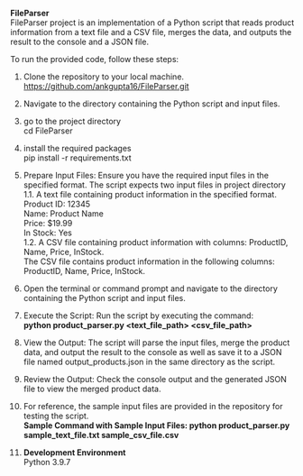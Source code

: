 **FileParser**  
FileParser project is an implementation of a Python script that reads product information from a text file and a CSV file, merges the data, and outputs the result to the console and a JSON file.

To run the provided code, follow these steps:
1. Clone the repository to your local machine.  
	https://github.com/ankgupta16/FileParser.git
2. Navigate to the directory containing the Python script and input files.
3. go to the project directory  
   cd FileParser
4. install the required packages  
   pip install -r requirements.txt
5. Prepare Input Files: Ensure you have the required input files in the specified format. The script expects two input files in project directory  
	1.1. A text file containing product information in the specified format.  
		Product ID: 12345  
		Name: Product Name  
		Price: $19.99  
		In Stock: Yes  
	1.2. A CSV file containing product information with columns: ProductID, Name, Price, InStock.  
		The CSV file contains product information in the following columns: ProductID, Name, Price, InStock.  
6. Open the terminal or command prompt and navigate to the directory containing the Python script and input files.
7. Execute the Script: Run the script by executing the command:  
      **python product_parser.py <text_file_path> <csv_file_path>**
8. View the Output: The script will parse the input files, merge the product data, and output the result to the console as well as save it to a JSON file named output_products.json in the same directory as the script.  
9. Review the Output: Check the console output and the generated JSON file to view the merged product data.
10. For reference, the sample input files are provided in the repository for testing the script.  
   **Sample Command with Sample Input Files: python product_parser.py sample_text_file.txt sample_csv_file.csv**

11. **Development Environment**  
Python 3.9.7